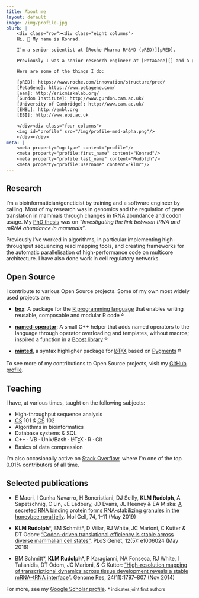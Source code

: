 ```yaml
---
title: About me
layout: default
image: /img/profile.jpg
blurb: |
    <div class="row"><div class="eight columns">
    Hi. 👋 My name is Konrad.

    I’m a senior scientist at [Roche Pharma R*&*D (pRED)][pRED].

    Previously I was a senior research engineer at [PetaGene][] and a postdoctoral researcher in [Eric Miska’s group][eam] ([Gurdon Institute][]). I have a PhD from the [University of Cambridge][], supervised by John Marioni at the [European Bioinformatics Institute][EBI] (<abbr>[EMBL][]</abbr>-<abbr>EBI</abbr>).

    Here are some of the things I do:

    [pRED]: https://www.roche.com/innovation/structure/pred/
    [PetaGene]: https://www.petagene.com/
    [eam]: http://ericmiskalab.org/
    [Gurdon Institute]: http://www.gurdon.cam.ac.uk/
    [University of Cambridge]: http://www.cam.ac.uk/
    [EMBL]: http://embl.org
    [EBI]: http://www.ebi.ac.uk

    </div><div class="four columns">
    <img id="profile" src="/img/profile-med-alpha.png"/>
    </div></div>
meta: |
    <meta property="og:type" content="profile"/>
    <meta property="profile:first_name" content="Konrad"/>
    <meta property="profile:last_name" content="Rudolph"/>
    <meta property="profile:username" content="klmr"/>
---
```


## Research

I’m a bioinformatician/geneticist by training and a software engineer by calling. Most of my research was in genomics and the regulation of gene translation in mammals through changes in <abbr>tRNA</abbr> abundance and codon usage. My [PhD thesis][] was on *“Investigating the link between <abbr>tRNA</abbr> and <abbr>mRNA</abbr> abundance in mammals”*.

Previously I’ve worked in algorithms, in particular implementing high-throughput sequencing read mapping tools, and creating frameworks for the automatic parallelisation of high-performance code on multicore architecture. I have also done work in cell regulatory networks.

## Open Source

I contribute to various Open Source projects. Some of my own most widely used projects are:

* **[box][]**: A package for the [R programming language][R] that enables writing reusable, composable and modular R code<span class="gh-stars" data-repo="klmr/box"></span>

* **[named-operator][]**: A small C++ helper that adds named operators to the language through operator overloading and templates, without macros; inspired a function in a [Boost library][boost.hof]<span class="gh-stars" data-repo="klmr/named-operator"></span>

* **[minted][]**, a syntax highligher package for [<span style="letter-spacing: -0.3em">L</span><span style="font-size: 0.7em; letter-spacing: -0.1em; vertical-align: 0.3em">A</span><span style="letter-spacing: -0.1em">T</span><span style="letter-spacing: -0.1em; vertical-align: -0.2em;">E</span>X][LaTeX] based on [Pygments][]<span class="gh-stars" data-repo="gpoore/minted"></span>

To see more of my contributions to Open Source projects, visit my  [GitHub profile][GitHub].

## Teaching

I have, at various times, taught on the following subjects:

* High-throughput sequence analysis
* <abbr title="computer science">CS</abbr> 101 *&* <abbr title="computer science">CS</abbr> 102
* Algorithms in bioinformatics
* Database systems *&* <abbr>SQL</abbr>
* C++ · <abbr>VB</abbr> · Unix/Bash · <span style="letter-spacing: -0.3em">L</span><span style="font-size: 0.7em; letter-spacing: -0.1em; vertical-align: 0.3em">A</span><span style="letter-spacing: -0.1em">T</span><span style="letter-spacing: -0.1em; vertical-align: -0.2em;">E</span>X · R · Git
* Basics of data compression

I’m also occasionally active on [Stack Overflow][], where I’m one of the top 0.01% contributors of all time.

## Selected publications

* <span class="bib authors">E Maori, I Cunha Navarro, H Boncristiani, DJ Seilly, **KLM Rudolph**, A Sapetschnig, C Lin, JE Ladbury, JD Evans, JL Heeney *&* EA Miska</span>: [<span class="bib title">A secreted RNA binding protein forms RNA-stabilizing granules in the honeybee royal jelly</span>][bib-3]. <span class="bib journal">Mol Cell</span>, <span class="bib issue">74, 1–11</span> (<span class="bib date">May 2019</span>)

* <span class="bib authors">**KLM Rudolph**\*, BM Schmitt\*, D Villar, RJ White, JC Marioni, C Kutter *&* DT Odom</span>: [<span class="bib title">“Codon-driven translational efficiency is stable across diverse mammalian cell states”</span>][bib-2]. <span class="bib journal">PLoS Genet</span>, <span class="bib issue">12(5): e1006024</span> (<span class="bib date">May 2016</span>)

* <span class="bib authors">BM Schmitt\*, **KLM Rudolph**\*, P Karagianni, NA Fonseca, RJ White, I Talianidis, DT Odom, JC Marioni, *&* C Kutter</span>: [<span class="bib title">“High-resolution mapping of transcriptional dynamics across tissue development reveals a stable <abbr>mRNA</abbr>–<abbr>tRNA</abbr> interface”</span>][bib-1]. <span class="bib journal">Genome Res</span>, <span class="bib issue">24(11):1797–807</span> (<span class="bib date">Nov 2014</span>)

For more, see my [Google Scholar profile][]. <small>\* indicates joint first authors</small>

[PhD thesis]: https://github.com/klmr/thesis
[R]: http://r-project.org
[box]: https://github.com/klmr/box
[named-operator]: https://github.com/klmr/named-operator
[boost.hof]: https://www.boost.org/doc/libs/1_78_0/libs/hof/doc/html/include/boost/hof/infix.html
[LaTeX]: https://www.latex-project.org/
[minted]: http://ctan.org/pkg/minted
[Pygments]: http://pygments.org/
[Google Scholar profile]: https://scholar.google.com/citations?user=ALuSMe8AAAAJ&hl=en
[bib-1]: https://doi.org/10.1101/gr.176784.114
[bib-2]: https://doi.org/10.1371/journal.pgen.1006024
[bib-3]: https://doi.org/10.1016/j.molcel.2019.03.010
[Stack Overflow]: https://stackoverflow.com/users/1968/konrad-rudolph
[GitHub]: https://github.com/klmr

<script>
;(() => {
    const starred = document.getElementsByClassName('gh-stars')
    for (const star of starred) {
        const url = `https://api.github.com/repos/${star.dataset.repo}`
        fetch(url)
            .then(res => {
                if (res.ok) return res.json()
                return Promise.reject(new Error(`Status code ${res.status}`))
            })
            .then(out => {
                const count = Number(out.stargazers_count)
                star.innerHTML = `<span title="${count} GitHub stargazers">${count}</span>`
            })
    }
})()
</script>
<style>
.gh-stars { font-size: 0.8em; padding-left: 2px; vertical-align: top; }
.gh-stars::before { content: '☆'; }
</style>
